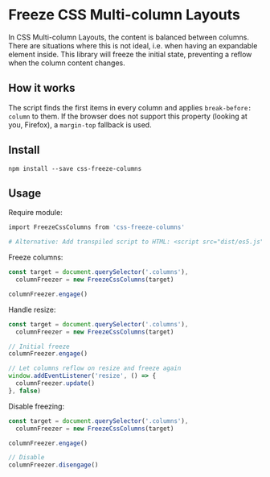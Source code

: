 # Freeze CSS Multi-column Layouts

In CSS Multi-column Layouts, the content is balanced between columns. There are situations where this is not ideal, i.e. when having an expandable element inside. This library will freeze the initial state, preventing a reflow when the column content changes.

## How it works

The script finds the first items in every column and applies `break-before: column` to them. If the browser does not support this property (looking at you, Firefox), a `margin-top` fallback is used.

## Install

```
npm install --save css-freeze-columns
```

## Usage

Require module:
```bash
import FreezeCssColumns from 'css-freeze-columns'

# Alternative: Add transpiled script to HTML: <script src="dist/es5.js"></script>
```

Freeze columns:
```js
const target = document.querySelector('.columns'),
  columnFreezer = new FreezeCssColumns(target)

columnFreezer.engage()
```

Handle resize:
```js
const target = document.querySelector('.columns'),
  columnFreezer = new FreezeCssColumns(target)

// Initial freeze
columnFreezer.engage()

// Let columns reflow on resize and freeze again
window.addEventListener('resize', () => {
  columnFreezer.update()
}, false)
```

Disable freezing:
```js
const target = document.querySelector('.columns'),
  columnFreezer = new FreezeCssColumns(target)

columnFreezer.engage()

// Disable
columnFreezer.disengage()
```
